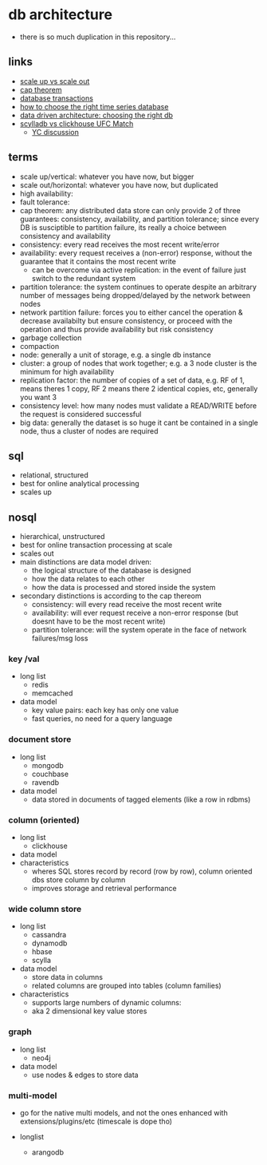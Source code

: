 # db architecture

- there is so much duplication in this repository...

## links

- [scale up vs scale out](https://packetpushers.net/scale-up-vs-scale-out/)
- [cap theorem](https://en.wikipedia.org/wiki/CAP_theorem)
- [database transactions](https://en.wikipedia.org/wiki/Database_transaction)
- [how to choose the right time series database](https://devopsprodigy.com/blog/chose-the-right-time-series-database/)
- [data driven architecture: choosing the right db](https://sairamkrish.medium.com/choosing-your-database-data-driven-architecture-89d6633cd1e4)
- [scylladb vs clickhouse UFC Match](https://altinity.com/blog/2020/1/1/clickhouse-cost-efficiency-in-action-analyzing-500-billion-rows-on-an-intel-nuc)
  - [YC discussion](https://news.ycombinator.com/item?id=21970952)

## terms

- scale up/vertical: whatever you have now, but bigger
- scale out/horizontal: whatever you have now, but duplicated
- high availability:
- fault tolerance:
- cap theorem: any distributed data store can only provide 2 of three guarantees: consistency, availability, and partition tolerance; since every DB is susciptible to partition failure, its really a choice between consistency and availability
- consistency: every read receives the most recent write/error
- availability: every request receives a (non-error) response, without the guarantee that it contains the most recent write
  - can be overcome via active replication: in the event of failure just switch to the redundant system
- partition tolerance: the system continues to operate despite an arbitrary number of messages being dropped/delayed by the network between nodes
- network partition failure: forces you to either cancel the operation & decrease availabilty but ensure consistency, or proceed with the operation and thus provide availability but risk consistency
- garbage collection
- compaction
- node: generally a unit of storage, e.g. a single db instance
- cluster: a group of nodes that work together; e.g. a 3 node cluster is the minimum for high availability
- replication factor: the number of copies of a set of data, e.g. RF of 1, means theres 1 copy, RF 2 means there 2 identical copies, etc, generally you want 3
- consistency level: how many nodes must validate a READ/WRITE before the request is considered successful
- big data: generally the dataset is so huge it cant be contained in a single node, thus a cluster of nodes are required

## sql

- relational, structured
- best for online analytical processing
- scales up

## nosql

- hierarchical, unstructured
- best for online transaction processing at scale
- scales out
- main distinctions are data model driven:
  - the logical structure of the database is designed
  - how the data relates to each other
  - how the data is processed and stored inside the system
- secondary distinctions is according to the cap thereom
  - consistency: will every read receive the most recent write
  - availability: will ever request receive a non-error response (but doesnt have to be the most recent write)
  - partition tolerance: will the system operate in the face of network failures/msg loss

### key /val

- long list
  - redis
  - memcached
- data model
  - key value pairs: each key has only one value
  - fast queries, no need for a query language

### document store

- long list
  - mongodb
  - couchbase
  - ravendb
- data model
  - data stored in documents of tagged elements (like a row in rdbms)

### column (oriented)

- long list
  - clickhouse
- data model
- characteristics
  - wheres SQL stores record by record (row by row), column oriented dbs store column by column
  - improves storage and retrieval performance

### wide column store

- long list
  - cassandra
  - dynamodb
  - hbase
  - scylla
- data model
  - store data in columns
  - related columns are grouped into tables (column families)
- characteristics
  - supports large numbers of dynamic columns:
  - aka 2 dimensional key value stores

### graph

- long list
  - neo4j
- data model
  - use nodes & edges to store data

### multi-model

- go for the native multi models, and not the ones enhanced with extensions/plugins/etc (timescale is dope tho)

- longlist
  - arangodb
